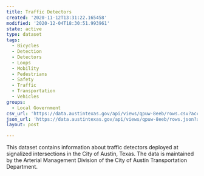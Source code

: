 ```yaml
---
title: Traffic Detectors
created: '2020-11-12T13:31:22.165458'
modified: '2020-12-04T18:30:51.993961'
state: active
type: dataset
tags:
  - Bicycles
  - Detection
  - Detectors
  - Loops
  - Mobility
  - Pedestrians
  - Safety
  - Traffic
  - Transportation
  - Vehicles
groups:
  - Local Government
csv_url: 'https://data.austintexas.gov/api/views/qpuw-8eeb/rows.csv?accessType=DOWNLOAD'
json_url: 'https://data.austintexas.gov/api/views/qpuw-8eeb/rows.json?accessType=DOWNLOAD'
layout: post

---
```

This dataset contains information about traffic detectors deployed at signalized intersections in the City of Austin, Texas. The data is maintained by the Arterial Management Division of the City of Austin Transportation Department.
